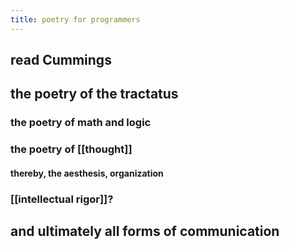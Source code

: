 ```yaml
---
title: poetry for programmers
---
```


## read Cummings
## the poetry of the tractatus
### the poetry of math and logic
### the poetry of [[thought]]
#### thereby, the aesthesis, organization
### [[intellectual rigor]]?
## and ultimately all forms of communication
##
